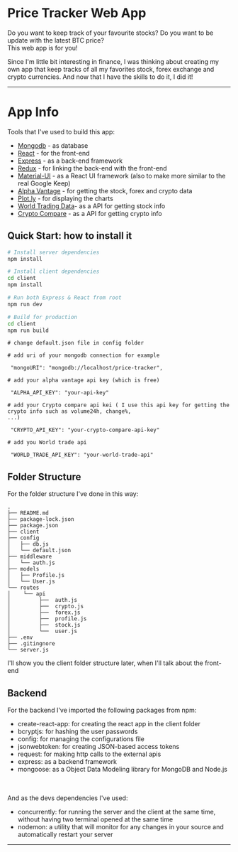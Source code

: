 # Price Tracker Web App

Do you want to keep track of your favourite stocks? Do you want to be update with the latest BTC price? 
<br/>
This web app is for you! 

Since I'm little bit interesting in finance, I was thinking about creating my own app that keep tracks of all my favorites stock, forex exchange and crypto currencies.
And now that I have the skills to do it, I did it!

---

# App Info

Tools that I've used to build this app:
- [Mongodb](https://www.mongodb.com/) - as database
- [React](https://reactjs.org/) - for the front-end
- [Express](https://expressjs.com/) - as a back-end framework
- [Redux](https://redux.js.org/) - for linking the back-end with the front-end
- [Material-UI](https://material-ui.com/) - as a React UI framework (also to make more similar to the real Google Keep)
- [Alpha Vantage](https://www.alphavantage.co/) - for getting the stock, forex and crypto data
- [Plot.ly](https://plot.ly/) - for displaying the charts
- [World Trading Data](https://www.worldtradingdata.com/)- as a API for getting stock info
- [Crypto Compare](https://www.cryptocompare.com/) - as a API for getting crypto info

## Quick Start: how to install it

```bash
# Install server dependencies
npm install

# Install client dependencies
cd client
npm install

# Run both Express & React from root
npm run dev

# Build for production
cd client
npm run build
```

```
# change default.json file in config folder

# add uri of your mongodb connection for example

 "mongoURI": "mongodb://localhost/price-tracker",
 
# add your alpha vantage api key (which is free)

 "ALPHA_API_KEY": "your-api-key"

# add your Crypto compare api kei ( I use this api key for getting the crypto info such as volume24h, change%,
...)

 "CRYPTO_API_KEY": "your-crypto-compare-api-key"

# add you World trade api 

 "WORLD_TRADE_API_KEY": "your-world-trade-api"
```

## Folder Structure

For the folder structure I've done in this way: 

```
.
├── README.md
├── package-lock.json
├── package.json
├── client
├── config
│   ├── db.js
│   └── default.json
├── middleware
│   └── auth.js
├── models
│   ├── Profile.js
│   └── User.js
└── routes
│    └── api
│         ├──  auth.js
│         ├──  crypto.js
│         ├──  forex.js
│         ├──  profile.js
│         ├──  stock.js
│         └──  user.js
├── .env
├── .gitingnore
└── server.js
```
I'll show you the client folder structure later, when I'll talk about the front-end

## Backend

For the backend I've imported the following packages from npm: 

- create-react-app: for creating the react app in the client folder
- bcryptjs: for hashing the user passwords
- config: for managing the configurations file
- jsonwebtoken: for creating JSON-based access tokens
- request: for making http calls to the external apis
- express: as a backend framework
- mongoose: as a Object Data Modeling library for MongoDB and Node.js
 <br/>
 <br/>
 And as the devs dependencies I've used: 
 
- concurrently: for running the server and the client at the same time, without having two terminal opened at the same time
- nodemon: a utility that will monitor for any changes in your source and automatically restart your server

---
